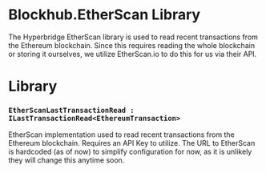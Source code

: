 ﻿# Blockhub.EtherScan Library
The Hyperbridge EtherScan library is used to read recent transactions from
the Ethereum blockchain. Since this requires reading the whole blockchain
or storing it ourselves, we utilize EtherScan.io to do this for us
via their API. 

# Library
### `EtherScanLastTransactionRead : ILastTransactionRead<EthereumTransaction>`
EtherScan implementation used to read recent transactions from the Ethereum blockchain. Requires an API Key
to utilize. The URL to EtherScan is hardcoded (as of now) to simplify configuration for now, as it is unlikely
they will change this anytime soon.